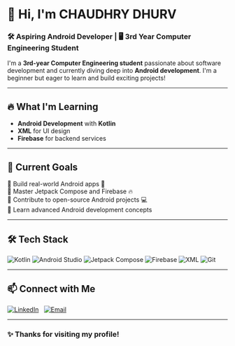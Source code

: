 # 👋 Hi, I'm CHAUDHRY DHURV  
### 🛠️ Aspiring Android Developer | 🖥️ 3rd Year Computer Engineering Student  

I'm a **3rd-year Computer Engineering student** passionate about software development and currently diving deep into **Android development**. I'm a beginner but eager to learn and build exciting projects!

---
## 🔥 What I'm Learning
- **Android Development** with **Kotlin**
- **XML** for UI design
- **Firebase** for backend services
  
---
## 🚀 Current Goals
🔹 Build real-world Android apps 📱  
🔹 Master Jetpack Compose and Firebase 🔥  
🔹 Contribute to open-source Android projects 💻  
🔹 Learn advanced Android development concepts  

---
## 🛠️ Tech Stack
![Kotlin](https://img.shields.io/badge/Kotlin-0095D5?logo=kotlin&logoColor=white) ![Android Studio](https://img.shields.io/badge/Android%20Studio-3DDC84?logo=android-studio&logoColor=white) ![Jetpack Compose](https://img.shields.io/badge/Jetpack%20Compose-4285F4?logo=android&logoColor=white) ![Firebase](https://img.shields.io/badge/Firebase-FFCA28?logo=firebase&logoColor=white) ![XML](https://img.shields.io/badge/XML-EB8C00?logo=code&logoColor=white) ![Git](https://img.shields.io/badge/Git-F05032?logo=git&logoColor=white)  

---
## 📫 Connect with Me
[![LinkedIn](https://img.shields.io/badge/LinkedIn-blue?style=flat&logo=linkedin&labelColor=blue)](https://www.linkedin.com/in/dhruv-chaudhary-8026a3258/)&nbsp;&nbsp;
[![Email](https://img.shields.io/badge/Email-D14836?style=flat&logo=gmail&logoColor=white&labelColor=D14836)](mailto:dhruv.chaudhary.63513@gmail.com)

---
### **✨ Thanks for visiting my profile!**
